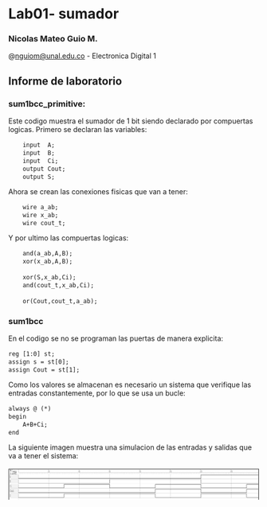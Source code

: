 # Lab01- sumador 

### Nicolas Mateo Guio M.

@nguiom@unal.edu.co - Electronica Digital 1

## Informe de laboratorio

### sum1bcc_primitive:

Este codigo muestra el sumador de 1 bit siendo declarado por compuertas logicas. Primero se declaran las variables:

```
    input  A;
    input  B;
    input  Ci;
    output Cout;
    output S;
```
Ahora se crean las conexiones fisicas que van a tener:
```
    wire a_ab;
    wire x_ab;
    wire cout_t;
```
Y por ultimo las compuertas logicas:
```
    and(a_ab,A,B);
    xor(x_ab,A,B);

    xor(S,x_ab,Ci);
    and(cout_t,x_ab,Ci);

    or(Cout,cout_t,a_ab);
```
### sum1bcc

En el codigo se no se programan las puertas de manera explicita:

    reg [1:0] st;
    assign s = st[0];
    assign Cout = st[1];

Como los valores se almacenan es necesario un sistema que verifique las entradas constantemente, por lo que se usa un bucle:

    always @ (*)
    begin
        A+B+Ci;
    end

La siguiente imagen muestra una simulacion de las entradas y salidas que va a tener el sistema:

![image](/hi.jpg)
